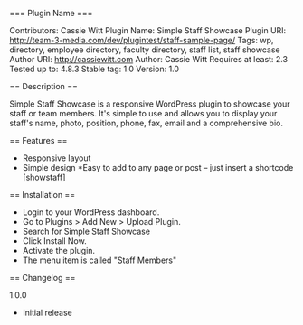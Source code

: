 === Plugin Name ===

Contributors: Cassie Witt
Plugin Name: Simple Staff Showcase
Plugin URI: http://team-3-media.com/dev/plugintest/staff-sample-page/
Tags: wp, directory, employee directory, faculty directory, staff list, staff showcase
Author URI: http://cassiewitt.com
Author: Cassie Witt
Requires at least: 2.3
Tested up to: 4.8.3
Stable tag: 1.0
Version: 1.0 

== Description ==

Simple Staff Showcase is a responsive WordPress plugin to showcase your staff or team members. It's simple to use and allows you to display your staff's name, photo, position, phone, fax, email and a comprehensive bio.


== Features ==
* Responsive layout
* Simple design
*Easy to add to any page or post – just insert a shortcode [showstaff]

== Installation ==
* Login to your WordPress dashboard.
* Go to Plugins > Add New > Upload Plugin.
* Search for Simple Staff Showcase
* Click Install Now.
* Activate the plugin.
* The menu item is called "Staff Members"

== Changelog ==

1.0.0

* Initial release
